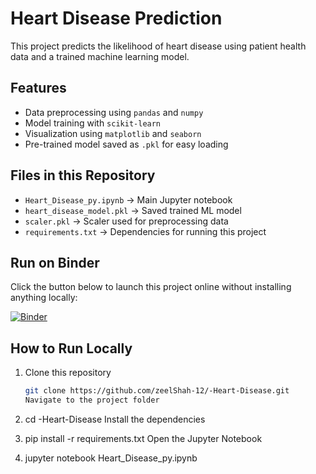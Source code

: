 # Heart Disease Prediction

This project predicts the likelihood of heart disease using patient health data and a trained machine learning model.

## Features
- Data preprocessing using `pandas` and `numpy`
- Model training with `scikit-learn`
- Visualization using `matplotlib` and `seaborn`
- Pre-trained model saved as `.pkl` for easy loading

## Files in this Repository
- `Heart_Disease_py.ipynb` → Main Jupyter notebook
- `heart_disease_model.pkl` → Saved trained ML model
- `scaler.pkl` → Scaler used for preprocessing data
- `requirements.txt` → Dependencies for running this project

## Run on Binder
Click the button below to launch this project online without installing anything locally:

[![Binder](https://mybinder.org/badge_logo.svg)](https://mybinder.org/v2/gh/zeelShah-12/-Heart-Disease/main?filepath=Heart_Disease_py.ipynb)

## How to Run Locally
1. Clone this repository  
   ```bash
   git clone https://github.com/zeelShah-12/-Heart-Disease.git
   Navigate to the project folder

2. cd -Heart-Disease
   Install the dependencies

3. pip install -r requirements.txt
   Open the Jupyter Notebook

4. jupyter notebook Heart_Disease_py.ipynb
